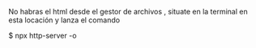 No habras el html desde el gestor de archivos , situate en la terminal en esta locación y lanza el comando

$ npx http-server -o